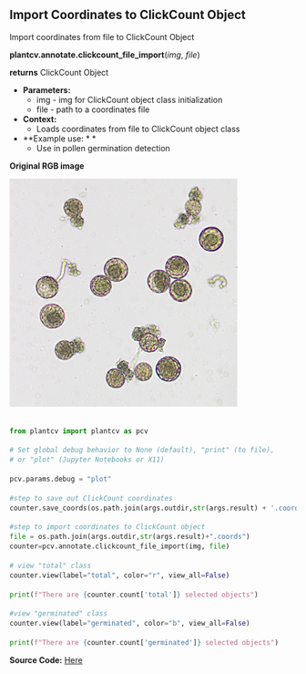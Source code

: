 ## Import Coordinates to ClickCount Object 

Import coordinates from file to ClickCount Object

**plantcv.annotate.clickcount_file_import**(*img*, *file*)

**returns** ClickCount Object

- **Parameters:**
    - img - img for ClickCount object class initialization
    - file - path to a coordinates file  
- **Context:**
    - Loads coordinates from file to ClickCount object class
- **Example use: *  *
    - Use in pollen germination detection

**Original RGB image**

![Screenshot](img/documentation_images/annotate_clickcount_correct/crop_pollen.png)

```python

from plantcv import plantcv as pcv

# Set global debug behavior to None (default), "print" (to file), 
# or "plot" (Jupyter Notebooks or X11)

pcv.params.debug = "plot"

#step to save out ClickCount coordinates
counter.save_coords(os.path.join(args.outdir,str(args.result) + '.coords'))

#step to import coordinates to ClickCount object
file = os.path.join(args.outdir,str(args.result)+".coords") 
counter=pcv.annotate.clickcount_file_import(img, file)

# view "total" class
counter.view(label="total", color="r", view_all=False)

print(f"There are {counter.count['total']} selected objects")

#view "germinated" class
counter.view(label="germinated", color="b", view_all=False)

print(f"There are {counter.count['germinated']} selected objects")
```

**Source Code:** [Here](https://github.com/danforthcenter/plantcv/blob/main/plantcv/plantcv/annotate/clickcount_file_import.py)
